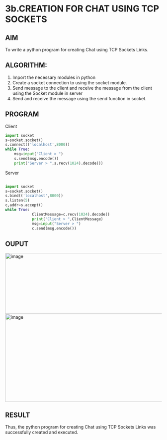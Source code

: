 # 3b.CREATION FOR CHAT USING TCP SOCKETS
## AIM
To write a python program for creating Chat using TCP Sockets Links.
## ALGORITHM:
1. Import the necessary modules in python
2. Create a socket connection to using the socket module.
3. Send message to the client and receive the message from the client using the Socket module in
 server
4. Send and receive the message using the send function in socket.
## PROGRAM

Client
```python
import socket
s=socket.socket()
s.connect(('localhost',8000))
while True:
    msg=input("Client > ")
    s.send(msg.encode())
    print("Server > ",s.recv(1024).decode())
```
Server
```python
 
import socket 
s=socket.socket() 
s.bind(('localhost',8000)) 
s.listen(5) 
c,addr=s.accept() 
while True: 
            ClientMessage=c.recv(1024).decode() 
            print("Client > ",ClientMessage) 
            msg=input("Server > ") 
            c.send(msg.encode()) 
```

## OUPUT

<img width="927" height="195" alt="image" src="https://github.com/user-attachments/assets/a2891bbb-198d-4f21-8355-b31639dcad71" />

<img width="885" height="282" alt="image" src="https://github.com/user-attachments/assets/69bd7d13-1c2e-4afd-bdab-50ee853a3522" />


## RESULT
Thus, the python program for creating Chat using TCP Sockets Links was successfully 
created and executed.
